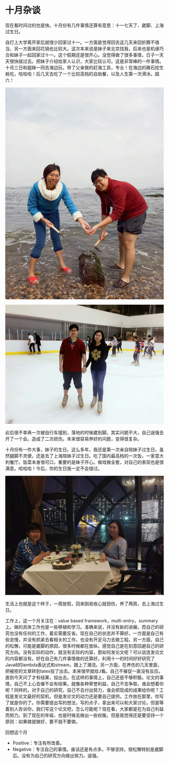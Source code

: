 # 十月杂谈

现在看时间过的也是快。十月份有几件事情还算有意思：十一七天了、崴脚、上海过生日。

自打上大学离开家后就很少回家过十一。一方面是觉得回去这几天来回折腾不值当，另一方面来回花销也比较大。这次本来说是妹子来北京找我，后来也是机缘巧合和妹子一起回家过十一。这个假期还是很开心。没觉得做了很多事情，日子一天天很快就过去。把妹子介绍给家人认识，大家比较认可。这是非常棒的一件事情。十月三日和姐妹一同去海边玩，带了父亲做的赶海工具，专业！在海边的礁石挖生蚝吃，哈哈哈！后几天去吃了一个比较高档的自助餐，以及人生第一次滑冰。超六！

![](2017_1031_1.jpeg)

![](2017_1031_2.jpeg)



此后很不幸再一次被自行车撞到，落地的时候崴到脚。其实问题不大，自己逞强去开了一个会。造成了二次损伤。本来很容易养好的问题，变得很复杂。

十月份有一件大事，妹子的生日。这么多年，我还是第一次亲自陪妹子过生日。虽然腿脚不灵便，还是去了上海陪妹子过生日。吃了国内最高档的一次饭，一家意大利餐厅。饭菜本身很可口，重要的是妹子开心。做戏做全套，对自己的表现也是很满意。哈哈哈！今后，你的生日我一定不会错过。

![](2017_1031_3.jpeg)



生活上也就是这个样子，一周放假，回来刚收收心就扭伤，养了两周，去上海过生日。

工作上，这一个月关注在：value based framework，multi-entry，summary上。做的具体工作也是一些移植和学习。准确来说，并没有新的进展。而自己的研究也没有任何的工作，着实需要反省。现在自己的状态并不算好。一方面是自己有些怠慢，并没有抓紧去看相关的工作，也没有开足马力去做工程。另一方面，自己的松懈，可能是崴脚的原因，很多时候都在放纵。感觉自己是在刻意回避自己的研究方向。没有实际的动作，就没有实际的内容，那如何发论文呢？可以说连发论文的内容都没有。好在自己有几件事情做的还算好。利用十一的时间好好研究了Java8的lambda表达式和stream，跟上了潮流。另一方面，在养伤的几天里面，把被拒的文章转到latex投了出去。本来很早就给J看。自己不催促一直没有反应。直到今天问了才有结果，投出去。在这样的事情上，自己还是不够积极。论文的事情，自己不上心去催不会有结果。就像各种荣誉利益，自己不去争取，谁会想着你呢？同样的，对于自己的研究，自己不去付出努力，谁会把现成的成果给你呢？工程是发论文最好的契机，但是发论文的动力还是要自己提供。工作放在那里，你写了就是你的了。你需要提出写的想法，写的点子，拿出来可以和大家讨论。但是等着别人告诉你，我们写这个论文吧，怎么可能呢？现在看，大家都是在为自己利益而努力。到了现在的年级，也是时候去做出一些权衡。但是我觉得还是要坚持一个原则：如果做就做好，要不就不要做。



回想这个月

* Positive：专注有所改善。
* Negative：专注自己的事情。废话还是有点多。不够坚持，很松懈特别是崴脚后。没有为自己的研究方向做出努力。逞强。



